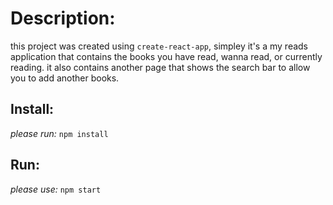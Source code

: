# Description: 
this project was created using `create-react-app`, simpley it's a my reads application that contains the books you have read, wanna read, or currently reading. 
it also contains another page that shows the search bar to allow you to add another books. 

## Install: 
_please run:_ `npm install` 

## Run:
_please use:_ `npm start` 